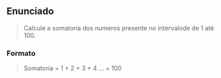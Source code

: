 ## Enunciado

> Calcule a somatoria dos numeros presente no intervalode de 1 até 100. 

### Formato

> Somatoria = 1 + 2 + 3 + 4 ... + 100